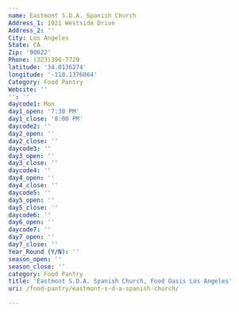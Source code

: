 ```yaml
---
name: Eastmont S.D.A. Spanish Church
Address_1: 1021 Westside Drive
Address_2: ''
City: Los Angeles
State: CA
Zip: '90022'
Phone: (323)396-7729
latitude: '34.0136274'
longitude: '-118.1376064'
Category: Food Pantry
Website: ''
'': ''
daycode1: Mon
day1_open: '7:30 PM'
day1_close: '8:00 PM'
daycode2: ''
day2_open: ''
day2_close: ''
daycode3: ''
day3_open: ''
day3_close: ''
daycode4: ''
day4_open: ''
day4_close: ''
daycode5: ''
day5_open: ''
day5_close: ''
daycode6: ''
day6_open: ''
daycode7: ''
day7_open: ''
day7_close: ''
Year_Round (Y/N): ''
season_open: ''
season_close: ''
category: Food Pantry
title: 'Eastmont S.D.A. Spanish Church, Food Oasis Los Angeles'
uri: /food-pantry/eastmont-s-d-a-spanish-church/

---
```

